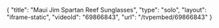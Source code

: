 {
    "title": "Maui Jim Spartan Reef Sunglasses",
    "type": "solo",
    "layout": "iframe-static",
    "videoId": "69866843",
    "url": "\/tvpembed\/69866843"
}